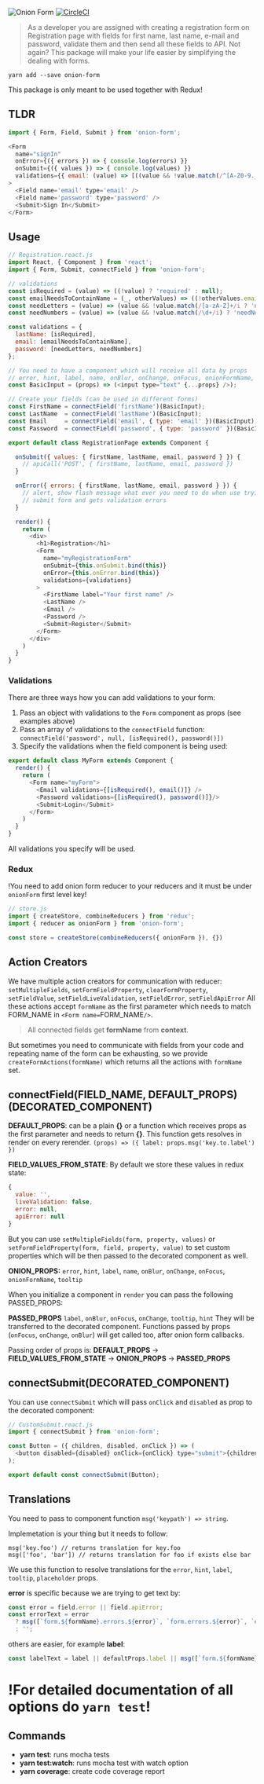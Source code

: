 ![Onion Form](https://raw.githubusercontent.com/blueberryapps/onion-form/master/onion-form.png)
[![CircleCI](https://circleci.com/gh/blueberryapps/onion-form.svg?style=svg&circle-token=354f9bfd4c09ed529e4ff20019fc6668d03d9aa1)](https://circleci.com/gh/blueberryapps/onion-form)

> As a developer you are assigned with creating a registration form on Registration page
> with fields for first name, last name, e-mail and password, validate them and then
> send all these fields to API. Not again? This package will make your life easier by simplifying the dealing with forms.

```
yarn add --save onion-form
```

This package is only meant to be used together with Redux!

## TLDR

```javascript
import { Form, Field, Submit } from 'onion-form';

<Form
  name="signIn"
  onError={({ errors }) => { console.log(errors) }}
  onSubmit={({ values }) => { console.log(values) }}
  validations={{ email: (value) => [((value && !value.match(/^[A-Z0-9._%+-]+@[A-Z0-9.-]+\.[A-Z]{2,4}$/i)) ? 'wrongFormat' : null)]}}
>
  <Field name='email' type='email' />
  <Field name='password' type='password' />
  <Submit>Sign In</Submit>
</Form>
```

## Usage

```javascript
// Registration.react.js
import React, { Component } from 'react';
import { Form, Submit, connectField } from 'onion-form';

// validations
const isRequired = (value) => ((!value) ? 'required' : null);
const emailNeedsToContainName = (_, otherValues) => ((!otherValues.email || otherValues.email.indexOf(otherValues.name) === -1) ? 'invalidEmail' : null);
const needLetters = (value) => (value && !value.match(/[a-zA-Z]+/i ? 'needLetters' : null);
const needNumbers = (value) => (value && !value.match(/\d+/i) ? 'needNumbers' : null);

const validations = {
  lastName: [isRequired],
  email: [emailNeedsToContainName],
  password: [needLetters, needNumbers]
};

// You need to have a component which will receive all data by props
// error, hint, label, name, onBlur, onChange, onFocus, onionFormName, tooltip
const BasicInput = (props) => (<input type="text" {...props} />);

// Create your fields (can be used in different forms)
const FirstName = connectField('firstName')(BasicInput);
const LastName  = connectField('lastName')(BasicInput);
const Email     = connectField('email', { type: 'email' })(BasicInput);
const Password  = connectField('password', { type: 'password' })(BasicInput);

export default class RegistrationPage extends Component {

  onSubmit({ values: { firstName, lastName, email, password } }) {
    // apiCall('POST', { firstName, lastName, email, password })
  }

  onError({ errors: { firstName, lastName, email, password } }) {
    // alert, show flash message what ever you need to do when use tryies to
    // submit form and gets validation errors
  }

  render() {
    return (
      <div>
        <h1>Registration</h1>
        <Form
          name="myRegistrationForm"
          onSubmit={this.onSubmit.bind(this)}
          onError={this.onError.bind(this)}
          validations={validations}
        >
          <FirstName label="Your first name" />
          <LastName />
          <Email />
          <Password />
          <Submit>Register</Submit>
        </Form>
      </div>
    )
  }
}
```

### Validations
There are three ways how you can add validations to your form:

1. Pass an object with validations to the `Form` component as props (see examples above)
2. Pass an array of validations to the `connectField` function: `connectField('password', null, [isRequired(), password()])`
3. Specify the validations when the field component is being used:

```js
export default class MyForm extends Component {
  render() {
    return (
      <Form name="myForm">
        <Email validations={[isRequired(), email()]} />
        <Password validations={[isRequired(), password()]}/>
        <Submit>Login</Submit>
      </Form>
    )
  }
}
```

All validations you specify will be used.

### Redux

!You need to add onion form reducer to your reducers and it must be under `onionForm` first level key!

```javascript
// store.js
import { createStore, combineReducers } from 'redux';
import { reducer as onionForm } from 'onion-form';

const store = createStore(combineReducers({ onionForm }), {})
```

## Action Creators

We have multiple action creators for communication with reducer:
`setMultipleFields`, `setFormFieldProperty`, `clearFormProperty`, `setFieldValue`,
`setFieldLiveValidation`, `setFieldError`, `setFieldApiError`
All these actions accept `formName` as the first parameter which needs to match FORM_NAME in `<Form name=`FORM_NAME`/>`.

> All connected fields get __formName__ from __context__.

But sometimes you need to communicate with fields from your code and repeating
name of the form can be exhausting, so we provide `createFormActions(formName)`
which returns all the actions with `formName` set.

## connectField(FIELD_NAME, DEFAULT_PROPS)(DECORATED_COMPONENT)

__DEFAULT_PROPS__:
can be a plain __{}__ or a function which receives props as
the first parameter and needs to return __{}__. This function gets resolves in render on every rerender.
`(props) => ({ label: props.msg('key.to.label') })`

__FIELD_VALUES_FROM_STATE__:
By default we store these values in redux state:
```javascript
{
  value: '',
  liveValidation: false,
  error: null,
  apiError: null
}
```
But you can use
`setMultipleFields(form, property, values)` or
`setFormFieldProperty(form, field, property, value)`
to set custom properties which will be then passed to the decorated component as well.

__ONION_PROPS:__
`error`, `hint`, `label`, `name`, `onBlur`, `onChange`, `onFocus`, `onionFormName`, `tooltip`

When you initialize a component in `render` you can pass the following PASSED_PROPS:

__PASSED_PROPS__
`label`, `onBlur`, `onFocus`, `onChange`, `tooltip`, `hint`
They will be transferred to the decorated component.
Functions passed by props (`onFocus`, `onChange`, `onBlur`) will get called too, after onion form callbacks.

Passing order of props is: __DEFAULT_PROPS__ -> __FIELD_VALUES_FROM_STATE__ -> __ONION_PROPS__ -> __PASSED_PROPS__

## connectSubmit(DECORATED_COMPONENT)

You can use `connectSubmit` which will pass `onClick` and `disabled` as prop to the decorated component:

```js
// CustomSubmit.react.js
import { connectSubmit } from 'onion-form';

const Button = ({ children, disabled, onClick }) => (
  <button disabled={disabled} onClick={onClick} type="submit">{children}</button>
);

export default const connectSubmit(Button);
```

## Translations

You need to pass to component function `msg('keypath') => string`.

Implemetation is your thing but it needs to follow:
```
msg('key.foo') // returns translation for key.foo
msg(['foo', 'bar']) // returns translation for foo if exists else bar
```

We use this function to resolve translations for the
`error`, `hint`, `label`, `tooltip`, `placeholder` props.

__error__ is specific because we are trying to get text by:
```javascript
const error = field.error || field.apiError;
const errorText = error
  ? msg([`form.${formName}.errors.${error}`, `form.errors.${error}`, `errors.${error}`])
  : '';
```

others are easier, for example __label__:
```javascript
const labelText = label || defaultProps.label || msg([`form.${formName}.${fieldName}.label`, `form.${fieldName}.label`, `${fieldName}.label`]);
```

# !For detailed documentation of all options do `yarn test`!

## Commands
* __yarn test__: runs mocha tests
* __yarn test:watch__: runs mocha test with watch option
* __yarn coverage__: create code coverage report
